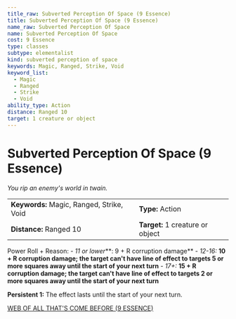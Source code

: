 ```yaml
---
title_raw: Subverted Perception Of Space (9 Essence)
title: Subverted Perception Of Space (9 Essence)
name_raw: Subverted Perception Of Space
name: Subverted Perception Of Space
cost: 9 Essence
type: classes
subtype: elementalist
kind: subverted perception of space
keywords: Magic, Ranged, Strike, Void
keyword_list:
  - Magic
  - Ranged
  - Strike
  - Void
ability_type: Action
distance: Ranged 10
target: 1 creature or object
---
```


# Subverted Perception Of Space (9 Essence)

*You rip an enemy's world in twain.*

|                                           |                                  |
| :---------------------------------------- | :------------------------------- |
| **Keywords:** Magic, Ranged, Strike, Void | **Type:** Action                 |
| **Distance:** Ranged 10                   | **Target:** 1 creature or object |

Power Roll + Reason: - *11 or lower*\*\*: 9 + R corruption damage\*\* - *12-16:* **10 + R corruption damage; the target can't have line of effect to targets 5 or more squares away until the start of your next turn** - *17+:* **15 + R corruption damage; the target can't have line of effect to targets 2 or more squares away until the start of your next turn**

**Persistent 1:** The effect lasts until the start of your next turn.

[WEB OF ALL THAT'S COME BEFORE (9 ESSENCE)](./Web%20Of%20All%20Thats%20Come%20Before.md)
